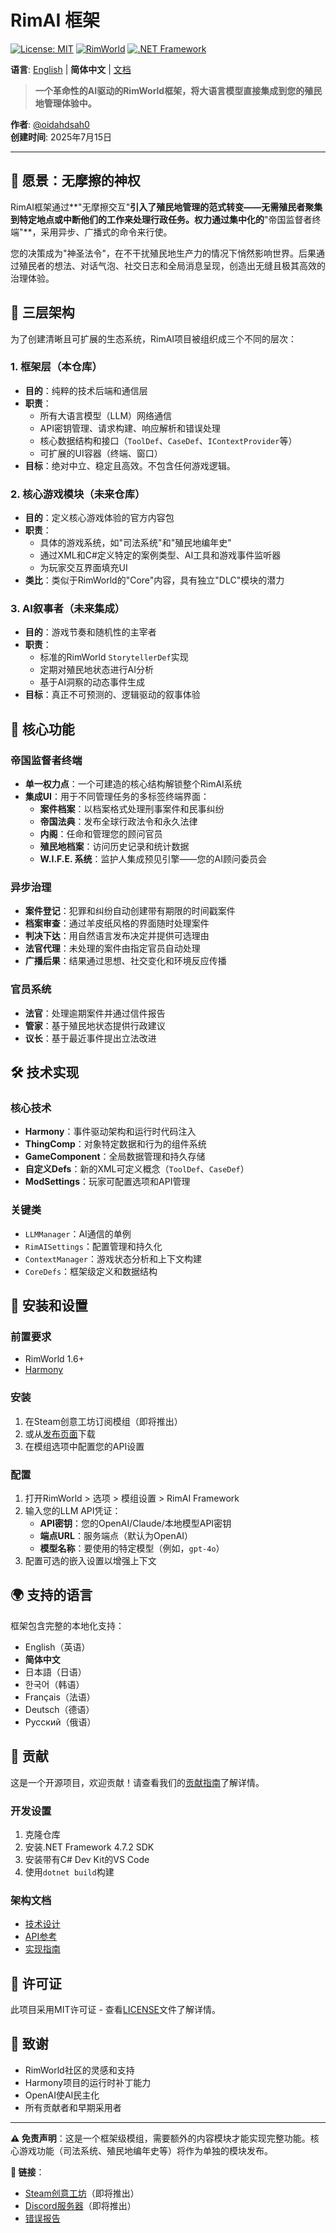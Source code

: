 # RimAI 框架

[![License: MIT](https://img.shields.io/badge/License-MIT-yellow.svg)](https://opensource.org/licenses/MIT)
[![RimWorld](https://img.shields.io/badge/RimWorld-1.6-brightgreen.svg)](https://rimworldgame.com/)
[![.NET Framework](https://img.shields.io/badge/.NET%20Framework-4.7.2-blue.svg)](https://dotnet.microsoft.com/download/dotnet-framework)

**语言**: [English](README.md) | **简体中文** | [文档](docs/)

> **一个革命性的AI驱动的RimWorld框架，将大语言模型直接集成到您的殖民地管理体验中。**

**作者**: [@oidahdsah0](https://github.com/oidahdsah0)  
**创建时间**: 2025年7月15日

---

## 🚀 **愿景：无摩擦的神权**

RimAI框架通过**"无摩擦交互"**引入了殖民地管理的范式转变——无需殖民者聚集到特定地点或中断他们的工作来处理行政任务。权力通过集中化的**"帝国监督者终端"**，采用异步、广播式的命令来行使。

您的决策成为"神圣法令"，在不干扰殖民地生产力的情况下悄然影响世界。后果通过殖民者的想法、对话气泡、社交日志和全局消息呈现，创造出无缝且极其高效的治理体验。

## 📐 **三层架构**

为了创建清晰且可扩展的生态系统，RimAI项目被组织成三个不同的层次：

### 1. **框架层**（本仓库）
- **目的**：纯粹的技术后端和通信层
- **职责**：
  - 所有大语言模型（LLM）网络通信
  - API密钥管理、请求构建、响应解析和错误处理
  - 核心数据结构和接口（`ToolDef`、`CaseDef`、`IContextProvider`等）
  - 可扩展的UI容器（终端、窗口）
- **目标**：绝对中立、稳定且高效。不包含任何游戏逻辑。

### 2. **核心游戏模块**（未来仓库）
- **目的**：定义核心游戏体验的官方内容包
- **职责**：
  - 具体的游戏系统，如"司法系统"和"殖民地编年史"
  - 通过XML和C#定义特定的案例类型、AI工具和游戏事件监听器
  - 为玩家交互界面填充UI
- **类比**：类似于RimWorld的"Core"内容，具有独立"DLC"模块的潜力

### 3. **AI叙事者**（未来集成）
- **目的**：游戏节奏和随机性的主宰者
- **职责**：
  - 标准的RimWorld `StorytellerDef`实现
  - 定期对殖民地状态进行AI分析
  - 基于AI洞察的动态事件生成
- **目标**：真正不可预测的、逻辑驱动的叙事体验

## 🎯 **核心功能**

### 帝国监督者终端
- **单一权力点**：一个可建造的核心结构解锁整个RimAI系统
- **集成UI**：用于不同管理任务的多标签终端界面：
  - **案件档案**：以档案格式处理刑事案件和民事纠纷
  - **帝国法典**：发布全球行政法令和永久法律
  - **内阁**：任命和管理您的顾问官员
  - **殖民地档案**：访问历史记录和统计数据
  - **W.I.F.E. 系统**：监护人集成预见引擎——您的AI顾问委员会

### 异步治理
- **案件登记**：犯罪和纠纷自动创建带有期限的时间戳案件
- **档案审查**：通过羊皮纸风格的界面随时处理案件
- **判决下达**：用自然语言发布决定并提供可选理由
- **法官代理**：未处理的案件由指定官员自动处理
- **广播后果**：结果通过思想、社交变化和环境反应传播

### 官员系统
- **法官**：处理逾期案件并通过信件报告
- **管家**：基于殖民地状态提供行政建议
- **议长**：基于最近事件提出立法改进

## 🛠️ **技术实现**

### 核心技术
- **Harmony**：事件驱动架构和运行时代码注入
- **ThingComp**：对象特定数据和行为的组件系统
- **GameComponent**：全局数据管理和持久存储
- **自定义Defs**：新的XML可定义概念（`ToolDef`、`CaseDef`）
- **ModSettings**：玩家可配置选项和API管理

### 关键类
- `LLMManager`：AI通信的单例
- `RimAISettings`：配置管理和持久化
- `ContextManager`：游戏状态分析和上下文构建
- `CoreDefs`：框架级定义和数据结构

## 🔧 **安装和设置**

### 前置要求
- RimWorld 1.6+
- [Harmony](https://steamcommunity.com/sharedfiles/filedetails/?id=2009463077)

### 安装
1. 在Steam创意工坊订阅模组（即将推出）
2. 或从[发布页面](https://github.com/oidahdsah0/Rim_AI_Framework/releases)下载
3. 在模组选项中配置您的API设置

### 配置
1. 打开RimWorld > 选项 > 模组设置 > RimAI Framework
2. 输入您的LLM API凭证：
   - **API密钥**：您的OpenAI/Claude/本地模型API密钥
   - **端点URL**：服务端点（默认为OpenAI）
   - **模型名称**：要使用的特定模型（例如，`gpt-4o`）
3. 配置可选的嵌入设置以增强上下文

## 🌍 **支持的语言**

框架包含完整的本地化支持：
- English（英语）
- **简体中文**
- 日本語（日语）
- 한국어（韩语）
- Français（法语）
- Deutsch（德语）
- Русский（俄语）

## 🤝 **贡献**

这是一个开源项目，欢迎贡献！请查看我们的[贡献指南](CONTRIBUTING.md)了解详情。

### 开发设置
1. 克隆仓库
2. 安装.NET Framework 4.7.2 SDK
3. 安装带有C# Dev Kit的VS Code
4. 使用`dotnet build`构建

### 架构文档
- [技术设计](docs/TECHNICAL_DESIGN.md)
- [API参考](docs/API_REFERENCE.md)
- [实现指南](docs/IMPLEMENTATION_GUIDE.md)

## 📄 **许可证**

此项目采用MIT许可证 - 查看[LICENSE](LICENSE)文件了解详情。

## 🙏 **致谢**

- RimWorld社区的灵感和支持
- Harmony项目的运行时补丁能力
- OpenAI使AI民主化
- 所有贡献者和早期采用者

---

**⚠️ 免责声明**：这是一个框架级模组，需要额外的内容模块才能实现完整功能。核心游戏功能（司法系统、殖民地编年史等）将作为单独的模块发布。

**🔗 链接**：
- [Steam创意工坊](https://steamcommunity.com/sharedfiles/filedetails/?id=TBD)（即将推出）
- [Discord服务器](https://discord.gg/TBD)（即将推出）
- [错误报告](https://github.com/oidahdsah0/Rim_AI_Framework/issues)
